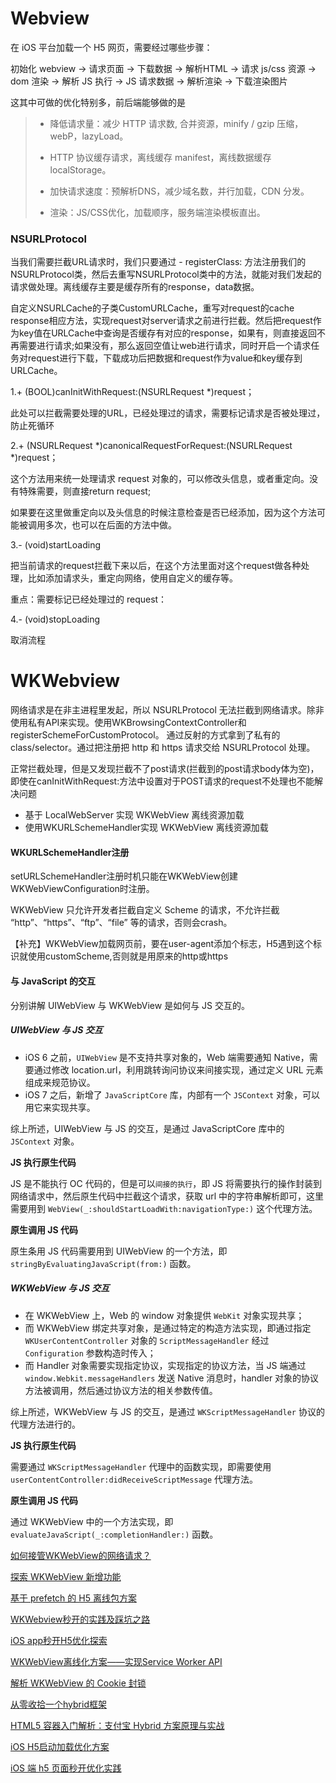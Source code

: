 # Webview

在 iOS 平台加载一个 H5 网页，需要经过哪些步骤：

初始化 webview -> 请求页面 -> 下载数据 -> 解析HTML -> 请求 js/css 资源 -> dom 渲染 -> 解析 JS 执行 -> JS 请求数据 -> 解析渲染 -> 下载渲染图片



这其中可做的优化特别多，前后端能够做的是

> - 降低请求量：减少 HTTP 请求数, 合并资源，minify / gzip 压缩，webP，lazyLoad。
>
> - HTTP 协议缓存请求，离线缓存 manifest，离线数据缓存localStorage。
> - 加快请求速度：预解析DNS，减少域名数，并行加载，CDN 分发。
> - 渲染：JS/CSS优化，加载顺序，服务端渲染模板直出。



### NSURLProtocol

当我们需要拦截URL请求时，我们只要通过 - registerClass: 方法注册我们的NSURLProtocol类，然后去重写NSURLProtocol类中的方法，就能对我们发起的请求做处理。离线缓存主要是缓存所有的response，data数据。



自定义NSURLCache的子类CustomURLCache，重写对request的cache response相应方法，实现request对server请求之前进行拦截。然后把request作为key值在URLCache中查询是否缓存有对应的response，如果有，则直接返回不再需要进行请求;如果没有，那么返回空值让web进行请求，同时开启一个请求任务对request进行下载，下载成功后把数据和request作为value和key缓存到URLCache。



1.+ (BOOL)canInitWithRequest:(NSURLRequest *)request；

此处可以拦截需要处理的URL，已经处理过的请求，需要标记请求是否被处理过，防止死循环

2.+ (NSURLRequest *)canonicalRequestForRequest:(NSURLRequest *)request；

这个方法用来统一处理请求 request 对象的，可以修改头信息，或者重定向。没有特殊需要，则直接return request;

如果要在这里做重定向以及头信息的时候注意检查是否已经添加，因为这个方法可能被调用多次，也可以在后面的方法中做。

3.- (void)startLoading

把当前请求的request拦截下来以后，在这个方法里面对这个request做各种处理，比如添加请求头，重定向网络，使用自定义的缓存等。

重点：需要标记已经处理过的 request：

4.- (void)stopLoading

取消流程



# WKWebview

网络请求是在非主进程里发起，所以 NSURLProtocol 无法拦截到网络请求。除非使用私有API来实现。使用WKBrowsingContextController和registerSchemeForCustomProtocol。 通过反射的方式拿到了私有的 class/selector。通过把注册把 http 和 https 请求交给 NSURLProtocol 处理。

正常拦截处理，但是又发现拦截不了post请求(拦截到的post请求body体为空)，即使在canInitWithRequest:方法中设置对于POST请求的request不处理也不能解决问题

- 基于 LocalWebServer 实现 WKWebView 离线资源加载
- 使用WKURLSchemeHandler实现 WKWebView 离线资源加载



#### WKURLSchemeHandler注册

setURLSchemeHandler注册时机只能在WKWebView创建WKWebViewConfiguration时注册。

WKWebView 只允许开发者拦截自定义 Scheme 的请求，不允许拦截 “http”、“https”、“ftp”、“file” 等的请求，否则会crash。

【补充】WKWebView加载网页前，要在user-agent添加个标志，H5遇到这个标识就使用customScheme,否则就是用原来的http或https



#### 与 JavaScript 的交互

分别讲解 UIWebView 与 WKWebView 是如何与 JS 交互的。

##### UIWebView 与 JS 交互

- iOS 6 之前，`UIWebView` 是不支持共享对象的，Web 端需要通知 Native，需要通过修改 location.url，利用跳转询问协议来间接实现，通过定义 URL 元素组成来规范协议。
- iOS 7 之后，新增了 `JavaScriptCore` 库，内部有一个 `JSContext` 对象，可以用它来实现共享。

综上所述，UIWebView 与 JS 的交互，是通过 JavaScriptCore 库中的 `JSContext` 对象。

**JS 执行原生代码**

JS 是不能执行 OC 代码的，但是可以`间接的执行`，即 JS 将需要执行的操作封装到网络请求中，然后原生代码中拦截这个请求，获取 url 中的字符串解析即可，这里需要用到 `WebView(_:shouldStartLoadWith:navigationType:)` 这个代理方法。

**原生调用 JS 代码**

原生条用 JS 代码需要用到 UIWebView 的一个方法，即 `stringByEvaluatingJavaScript(from:)` 函数。



##### WKWebView 与 JS 交互

- 在 WKWebView 上，Web 的 window 对象提供 `WebKit` 对象实现共享；
- 而 WKWebView 绑定共享对象，是通过特定的构造方法实现，即通过指定 `WKUserContentController` 对象的 `ScriptMessageHandler` 经过 `Configuration` 参数构造时传入；
- 而 Handler 对象需要实现指定协议，实现指定的协议方法，当 JS 端通过 `window.Webkit.messageHandlers` 发送 Native 消息时，handler 对象的协议方法被调用，然后通过协议方法的相关参数传值。

综上所述，WKWebView 与 JS 的交互，是通过 `WKScriptMessageHandler` 协议的代理方法进行的。

**JS 执行原生代码**

需要通过 `WKScriptMessageHandler` 代理中的函数实现，即需要使用 `userContentController:didReceiveScriptMessage` 代理方法。

**原生调用 JS 代码**

通过 WKWebView 中的一个方法实现，即 `evaluateJavaScript(_:completionHandler:)` 函数。



[如何接管WKWebView的网络请求？](https://juejin.cn/post/7109771712526286862)

[探索 WKWebView 新增功能](https://juejin.cn/post/7101545525576466439)

[基于 prefetch 的 H5 离线包方案](https://juejin.cn/post/7011837444865654797)

[WKWebview秒开的实践及踩坑之路](https://juejin.cn/post/6861778055178747911)

[iOS app秒开H5优化探索](https://juejin.cn/post/6844903809521549320)

[WKWebView离线化方案——实现Service Worker API](https://zhuanlan.zhihu.com/p/148931732)

[解析 WKWebView 的 Cookie 封锁](https://juejin.cn/post/7008547869129408548)

[从零收拾一个hybrid框架](http://awhisper.github.io/2018/01/02/hybrid-jscomunication/)

[HTML5 容器入门解析：支付宝 Hybrid 方案原理与实战](https://gitchat.csdn.net/activity/5d552a71e5a42b77df3537d4?utm_source=so)

[iOS H5启动加载优化方案](https://juejin.cn/post/7087095891152076807)

[iOS 端 h5 页面秒开优化实践](https://juejin.cn/post/6844903954212454413#heading-4)
